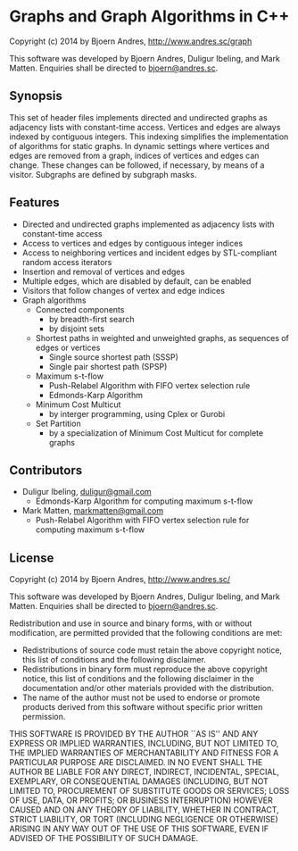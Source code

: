 Graphs and Graph Algorithms in C++
============

Copyright (c) 2014 by Bjoern Andres, http://www.andres.sc/graph

This software was developed by Bjoern Andres, Duligur Ibeling, and Mark Matten.
Enquiries shall be directed to bjoern@andres.sc.

Synopsis
------------

This set of header files implements directed and undirected graphs as adjacency lists with constant-time access.
Vertices and edges are always indexed by contiguous integers.
This indexing simplifies the implementation of algorithms for static graphs.
In dynamic settings where vertices and edges are removed from a graph,
indices of vertices and edges can change.
These changes can be followed, if necessary, by means of a visitor.
Subgraphs are defined by subgraph masks.


Features
------------

- Directed and undirected graphs implemented as adjacency lists with constant-time access
- Access to vertices and edges by contiguous integer indices
- Access to neighboring vertices and incident edges by STL-compliant random access iterators
- Insertion and removal of vertices and edges
- Multiple edges, which are disabled by default, can be enabled
- Visitors that follow changes of vertex and edge indices
- Graph algorithms
   - Connected components
      * by breadth-first search 
      * by disjoint sets
   - Shortest paths in weighted and unweighted graphs, as sequences of edges or vertices
      * Single source shortest path (SSSP)
      * Single pair shortest path (SPSP)
   - Maximum s-t-flow
      * Push-Relabel Algorithm with FIFO vertex selection rule
      * Edmonds-Karp Algorithm
   - Minimum Cost Multicut 
      * by interger programming, using Cplex or Gurobi
   - Set Partition
      * by a specialization of Minimum Cost Multicut for complete graphs


Contributors
------------

- Duligur Ibeling, duligur@gmail.com
   - Edmonds-Karp Algorithm for computing maximum s-t-flow
- Mark Matten, markmatten@gmail.com
   - Push-Relabel Algorithm with FIFO vertex selection rule for computing maximum s-t-flow

License
------------

Copyright (c) 2014 by Bjoern Andres, http://www.andres.sc/

This software was developed by Bjoern Andres, Duligur Ibeling, and Mark Matten.
Enquiries shall be directed to bjoern@andres.sc.

Redistribution and use in source and binary forms, with or without
modification, are permitted provided that the following conditions are met:

- Redistributions of source code must retain the above copyright notice,
  this list of conditions and the following disclaimer.
- Redistributions in binary form must reproduce the above copyright notice, 
  this list of conditions and the following disclaimer in the documentation
  and/or other materials provided with the distribution.
- The name of the author must not be used to endorse or promote products 
  derived from this software without specific prior written permission.

THIS SOFTWARE IS PROVIDED BY THE AUTHOR ``AS IS'' AND ANY EXPRESS OR IMPLIED 
WARRANTIES, INCLUDING, BUT NOT LIMITED TO, THE IMPLIED WARRANTIES OF 
MERCHANTABILITY AND FITNESS FOR A PARTICULAR PURPOSE ARE DISCLAIMED. IN NO 
EVENT SHALL THE AUTHOR BE LIABLE FOR ANY DIRECT, INDIRECT, INCIDENTAL,
SPECIAL, EXEMPLARY, OR CONSEQUENTIAL DAMAGES (INCLUDING, BUT NOT LIMITED TO,
PROCUREMENT OF SUBSTITUTE GOODS OR SERVICES; LOSS OF USE, DATA, OR PROFITS;
OR BUSINESS INTERRUPTION) HOWEVER CAUSED AND ON ANY THEORY OF LIABILITY, 
WHETHER IN CONTRACT, STRICT LIABILITY, OR TORT (INCLUDING NEGLIGENCE OR 
OTHERWISE) ARISING IN ANY WAY OUT OF THE USE OF THIS SOFTWARE, EVEN IF 
ADVISED OF THE POSSIBILITY OF SUCH DAMAGE.
